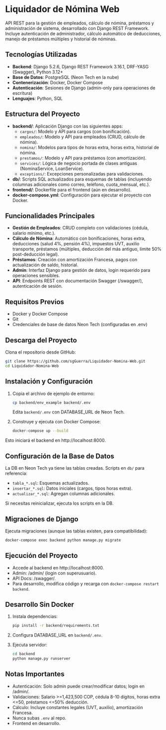 # Liquidador de Nómina Web

API REST para la gestión de empleados, cálculo de nómina, préstamos y administración de sistema, desarrollado con Django REST Framework. Incluye autenticación de administrador, cálculo automático de deducciones, manejo de préstamos múltiples y historial de nóminas.

## Tecnologías Utilizadas

- **Backend**: Django 5.2.6, Django REST Framework 3.16.1, DRF-YASG (Swagger), Python 3.12+
- **Base de Datos**: PostgreSQL (Neon Tech en la nube)
- **Contenerización**: Docker, Docker Compose
- **Autenticación**: Sesiones de Django (admin-only para operaciones de escritura)
- **Lenguajes**: Python, SQL

## Estructura del Proyecto

- **backend/**: Aplicación Django con las siguientes apps:
  - `cargos/`: Modelo y API para cargos (con bonificación).
  - `empleados/`: Modelo y API para empleados (CRUD, cálculo de nómina).
  - `nomina/`: Modelos para tipos de horas extra, horas extra, historial de nómina.
  - `prestamos/`: Modelo y API para préstamos (con amortización).
  - `services/`: Lógica de negocio portada de clases antiguas (NominaService, LoanService).
  - `exceptions/`: Excepciones personalizadas para validaciones.
- **db/**: Scripts SQL actualizados para esquemas de tablas (incluyendo columnas adicionales como correo, teléfono, cuota_mensual, etc.).
- **frontend/**: Dockerfile para el frontend (aún en desarrollo).
- **docker-compose.yml**: Configuración para ejecutar el proyecto con Docker.

## Funcionalidades Principales

- **Gestión de Empleados**: CRUD completo con validaciones (cédula, salario mínimo, etc.).
- **Cálculo de Nómina**: Automático con bonificaciones, horas extra, deducciones (salud 4%, pensión 4%), impuestos UVT, auxilio transporte, préstamos (múltiples, deducción del más antiguo, límite 50% post-deducción legal).
- **Préstamos**: Creación con amortización Francesa, pagos con actualización de saldo, historial.
- **Admin**: Interfaz Django para gestión de datos, login requerido para operaciones sensibles.
- **API**: Endpoints REST con documentación Swagger (/swagger/), autenticación de sesión.

## Requisitos Previos

- Docker y Docker Compose
- Git
- Credenciales de base de datos Neon Tech (configuradas en .env)

## Descarga del Proyecto

Clona el repositorio desde GitHub:

```bash
git clone https://github.com/sgGuerra/Liquidador-Nomina-Web.git
cd Liquidador-Nomina-Web
```

## Instalación y Configuración

1. Copia el archivo de ejemplo de entorno:
   ```bash
   cp backend/env_example backend/.env
   ```
   Edita `backend/.env` con DATABASE_URL de Neon Tech.

2. Construye y ejecuta con Docker Compose:
   ```bash
   docker-compose up --build
   ```

Esto iniciará el backend en http://localhost:8000.

## Configuración de la Base de Datos

La DB en Neon Tech ya tiene las tablas creadas. Scripts en `db/` para referencia:

- `tabla_*.sql`: Esquemas actualizados.
- `insertar_*.sql`: Datos iniciales (cargos, tipos horas extra).
- `actualizar_*.sql`: Agregan columnas adicionales.

Si necesitas reinicializar, ejecuta los scripts en la DB.

## Migraciones de Django

Ejecuta migraciones (aunque las tablas existen, para compatibilidad):

```bash
docker-compose exec backend python manage.py migrate
```

## Ejecución del Proyecto

- Accede al backend en http://localhost:8000.
- Admin: /admin/ (login con superusuario).
- API Docs: /swagger/.
- Para desarrollo, modifica código y recarga con `docker-compose restart backend`.

## Desarrollo Sin Docker

1. Instala dependencias:
   ```bash
   pip install -r backend/requirements.txt
   ```

2. Configura DATABASE_URL en `backend/.env`.

3. Ejecuta servidor:
   ```bash
   cd backend
   python manage.py runserver
   ```

## Notas Importantes

- Autenticación: Solo admin puede crear/modificar datos; login en /admin/.
- Validaciones: Salario >=1,423,500 COP, cédula 8-10 dígitos, horas extra <=50, préstamos <=50% deducción.
- Cálculo: Incluye constantes legales (UVT, auxilio), amortización Francesa.
- Nunca subas `.env` al repo.
- Frontend en desarrollo.
